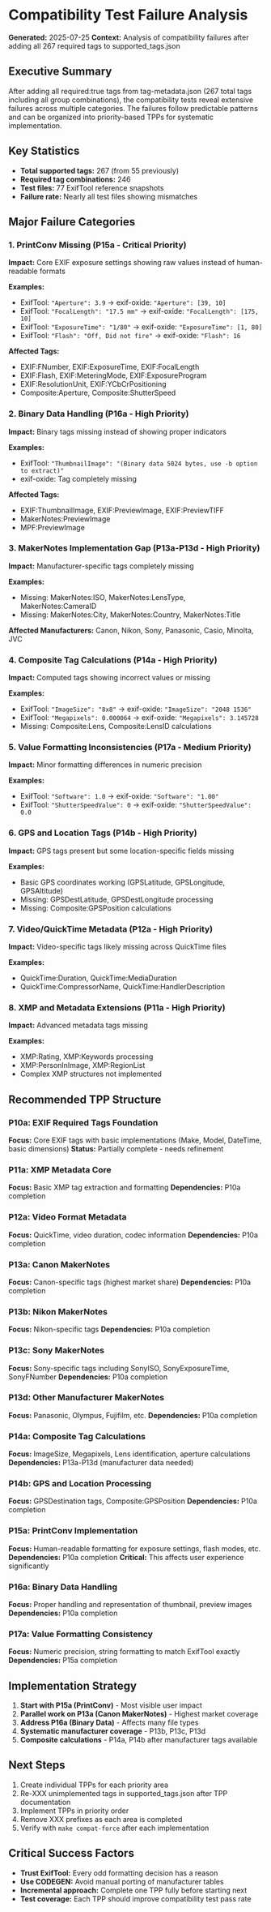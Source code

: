 # Compatibility Test Failure Analysis

**Generated:** 2025-07-25
**Context:** Analysis of compatibility failures after adding all 267 required tags to supported_tags.json

## Executive Summary

After adding all required:true tags from tag-metadata.json (267 total tags including all group combinations), the compatibility tests reveal extensive failures across multiple categories. The failures follow predictable patterns and can be organized into priority-based TPPs for systematic implementation.

## Key Statistics

- **Total supported tags:** 267 (from 55 previously)
- **Required tag combinations:** 246 
- **Test files:** 77 ExifTool reference snapshots
- **Failure rate:** Nearly all test files showing mismatches

## Major Failure Categories

### 1. PrintConv Missing (P15a - Critical Priority)

**Impact:** Core EXIF exposure settings showing raw values instead of human-readable formats

**Examples:**
- ExifTool: `"Aperture": 3.9` → exif-oxide: `"Aperture": [39, 10]`
- ExifTool: `"FocalLength": "17.5 mm"` → exif-oxide: `"FocalLength": [175, 10]`
- ExifTool: `"ExposureTime": "1/80"` → exif-oxide: `"ExposureTime": [1, 80]`
- ExifTool: `"Flash": "Off, Did not fire"` → exif-oxide: `"Flash": 16`

**Affected Tags:**
- EXIF:FNumber, EXIF:ExposureTime, EXIF:FocalLength
- EXIF:Flash, EXIF:MeteringMode, EXIF:ExposureProgram
- EXIF:ResolutionUnit, EXIF:YCbCrPositioning
- Composite:Aperture, Composite:ShutterSpeed

### 2. Binary Data Handling (P16a - High Priority)

**Impact:** Binary tags missing instead of showing proper indicators

**Examples:**
- ExifTool: `"ThumbnailImage": "(Binary data 5024 bytes, use -b option to extract)"`
- exif-oxide: Tag completely missing

**Affected Tags:**
- EXIF:ThumbnailImage, EXIF:PreviewImage, EXIF:PreviewTIFF
- MakerNotes:PreviewImage
- MPF:PreviewImage

### 3. MakerNotes Implementation Gap (P13a-P13d - High Priority)

**Impact:** Manufacturer-specific tags completely missing

**Examples:**
- Missing: MakerNotes:ISO, MakerNotes:LensType, MakerNotes:CameraID
- Missing: MakerNotes:City, MakerNotes:Country, MakerNotes:Title

**Affected Manufacturers:** Canon, Nikon, Sony, Panasonic, Casio, Minolta, JVC

### 4. Composite Tag Calculations (P14a - High Priority)

**Impact:** Computed tags showing incorrect values or missing

**Examples:**
- ExifTool: `"ImageSize": "8x8"` → exif-oxide: `"ImageSize": "2048 1536"`
- ExifTool: `"Megapixels": 0.000064` → exif-oxide: `"Megapixels": 3.145728`
- Missing: Composite:Lens, Composite:LensID calculations

### 5. Value Formatting Inconsistencies (P17a - Medium Priority)

**Impact:** Minor formatting differences in numeric precision

**Examples:**
- ExifTool: `"Software": 1.0` → exif-oxide: `"Software": "1.00"`
- ExifTool: `"ShutterSpeedValue": 0` → exif-oxide: `"ShutterSpeedValue": 0.0`

### 6. GPS and Location Tags (P14b - High Priority)

**Impact:** GPS tags present but some location-specific fields missing

**Examples:**
- Basic GPS coordinates working (GPSLatitude, GPSLongitude, GPSAltitude)
- Missing: GPSDestLatitude, GPSDestLongitude processing
- Missing: Composite:GPSPosition calculations

### 7. Video/QuickTime Metadata (P12a - High Priority)

**Impact:** Video-specific tags likely missing across QuickTime files

**Examples:**
- QuickTime:Duration, QuickTime:MediaDuration
- QuickTime:CompressorName, QuickTime:HandlerDescription

### 8. XMP and Metadata Extensions (P11a - High Priority)

**Impact:** Advanced metadata tags missing

**Examples:**
- XMP:Rating, XMP:Keywords processing
- XMP:PersonInImage, XMP:RegionList
- Complex XMP structures not implemented

## Recommended TPP Structure

### P10a: EXIF Required Tags Foundation
**Focus:** Core EXIF tags with basic implementations (Make, Model, DateTime, basic dimensions)
**Status:** Partially complete - needs refinement

### P11a: XMP Metadata Core  
**Focus:** Basic XMP tag extraction and formatting
**Dependencies:** P10a completion

### P12a: Video Format Metadata
**Focus:** QuickTime, video duration, codec information
**Dependencies:** P10a completion

### P13a: Canon MakerNotes
**Focus:** Canon-specific tags (highest market share)
**Dependencies:** P10a completion

### P13b: Nikon MakerNotes
**Focus:** Nikon-specific tags
**Dependencies:** P10a completion

### P13c: Sony MakerNotes  
**Focus:** Sony-specific tags including SonyISO, SonyExposureTime, SonyFNumber
**Dependencies:** P10a completion

### P13d: Other Manufacturer MakerNotes
**Focus:** Panasonic, Olympus, Fujifilm, etc.
**Dependencies:** P10a completion

### P14a: Composite Tag Calculations
**Focus:** ImageSize, Megapixels, Lens identification, aperture calculations
**Dependencies:** P13a-P13d (manufacturer data needed)

### P14b: GPS and Location Processing
**Focus:** GPSDestination tags, Composite:GPSPosition
**Dependencies:** P10a completion

### P15a: PrintConv Implementation
**Focus:** Human-readable formatting for exposure settings, flash modes, etc.
**Dependencies:** P10a completion
**Critical:** This affects user experience significantly

### P16a: Binary Data Handling
**Focus:** Proper handling and representation of thumbnail, preview images
**Dependencies:** P10a completion

### P17a: Value Formatting Consistency
**Focus:** Numeric precision, string formatting to match ExifTool exactly
**Dependencies:** P15a completion

## Implementation Strategy

1. **Start with P15a (PrintConv)** - Most visible user impact
2. **Parallel work on P13a (Canon MakerNotes)** - Highest market coverage
3. **Address P16a (Binary Data)** - Affects many file types
4. **Systematic manufacturer coverage** - P13b, P13c, P13d
5. **Composite calculations** - P14a, P14b after manufacturer tags available

## Next Steps

1. Create individual TPPs for each priority area
2. Re-XXX unimplemented tags in supported_tags.json after TPP documentation
3. Implement TPPs in priority order
4. Remove XXX prefixes as each area is completed
5. Verify with `make compat-force` after each implementation

## Critical Success Factors

- **Trust ExifTool:** Every odd formatting decision has a reason
- **Use CODEGEN:** Avoid manual porting of manufacturer tables
- **Incremental approach:** Complete one TPP fully before starting next
- **Test coverage:** Each TPP should improve compatibility test pass rate